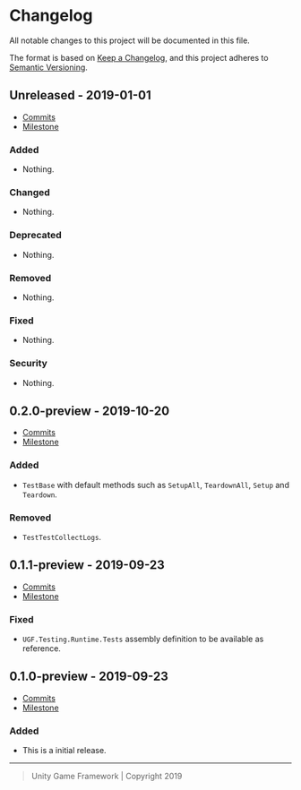 # Changelog
All notable changes to this project will be documented in this file.

The format is based on [Keep a Changelog](https://keepachangelog.com/en/1.0.0/),
and this project adheres to [Semantic Versioning](https://semver.org/spec/v2.0.0.html).

## Unreleased - 2019-01-01
- [Commits](https://github.com/unity-game-framework/ugf-testing/compare/0.0.0...0.0.0)
- [Milestone](https://github.com/unity-game-framework/ugf-testing/milestone/0?closed=1)

### Added
- Nothing.

### Changed
- Nothing.

### Deprecated
- Nothing.

### Removed
- Nothing.

### Fixed
- Nothing.

### Security
- Nothing.

## 0.2.0-preview - 2019-10-20
- [Commits](https://github.com/unity-game-framework/ugf-testing/compare/0.1.1-preview...0.2.0-preview)
- [Milestone](https://github.com/unity-game-framework/ugf-testing/milestone/3?closed=1)

### Added
- `TestBase` with default methods such as `SetupAll`, `TeardownAll`, `Setup` and `Teardown`.

### Removed
- `TestTestCollectLogs`.

## 0.1.1-preview - 2019-09-23
- [Commits](https://github.com/unity-game-framework/ugf-testing/compare/0.1.0-preview...0.1.1-preview)
- [Milestone](https://github.com/unity-game-framework/ugf-testing/milestone/2?closed=1)

### Fixed
- `UGF.Testing.Runtime.Tests` assembly definition to be available as reference.

## 0.1.0-preview - 2019-09-23
- [Commits](https://github.com/unity-game-framework/ugf-testing/compare/ec13da6...0.1.0-preview)
- [Milestone](https://github.com/unity-game-framework/ugf-testing/milestone/1?closed=1)

### Added
- This is a initial release.

---
> Unity Game Framework | Copyright 2019
